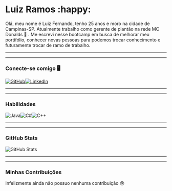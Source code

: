                                                                                                                                                                                                                                                                                                                                                                                                                                                                                                                                                                                                                                                                                                                                                                 

# **Luiz Ramos** :happy:

Olá, meu nome é Luiz Fernando, tenho 25 anos e moro na cidade de Campinas-SP. Atualmente trabalho como gerente de plantão na rede MC Donalds :hamburger: . Me escrevi nesse bootcamp em busca de melhorar meu portifólio, conhecer novas pessoas para podemos trocar conhecimento e futuramente trocar de ramo de trabalho.



---

---

### Conecte-se comigo :desktop_computer:

[![GitHub](https://img.shields.io/badge/GitHub-000?style=for-the-badge&logo=github&logoColor=white)](https://github.com/LuizRam0s)[![LinkedIn](https://img.shields.io/badge/LinkedIn-4165d3?style=for-the-badge&logo=linkedin&logoColor=)]([linkedin.com/in/luiz-ramos-86258b1ba](https://www.linkedin.com/in/luiz-ramos-86258b1ba))



---

---

### Habilidades

![Java](https://img.shields.io/badge/Java-c32020?style=for-the-badge&logo=java)![C#](https://img.shields.io/badge/C%23-eef5f6?style=for-the-badge&logo=c-sharp&logoColor=823085)![C++](https://img.shields.io/badge/C%2B%2B-4165d3?style=for-the-badge&logo=c%2B%2B&logoColor=00599C)



---

---

### GitHub Stats

![GitHub Stats](https://github-readme-stats.vercel.app/api?username=LuizRam0s&theme=transparent&bg_color=22747c&border_color=0008&show_icons=true&icon_color=0008&title_color=000&text_color=FFF)



---

---

### Minhas Contribuições

Infelizmente ainda não possuo nenhuma contribuição :cry: